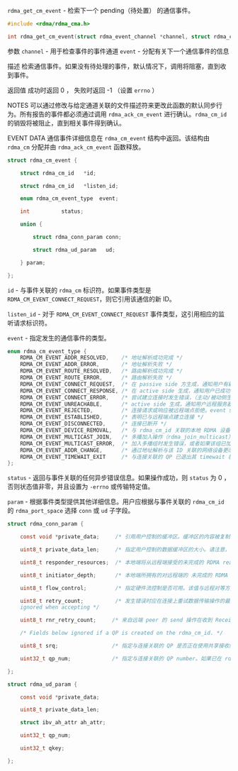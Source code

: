 `rdma_get_cm_event` - 检索下一个 pending（待处置） 的通信事件。

```c
#include <rdma/rdma_cma.h>

int rdma_get_cm_event(struct rdma_event_channel *channel, struct rdma_cm_event **event);
```

参数
`channel` - 用于检查事件的事件通道
`event` - 分配有关下一个通信事件的信息

描述
检索通信事件。如果没有待处理的事件，默认情况下，调用将阻塞，直到收到事件。

返回值
成功时返回 0 ， 失败时返回 -1 （设置 `errno` ）

NOTES
可以通过修改与给定通道关联的文件描述符来更改此函数的默认同步行为。所有报告的事件都必须通过调用 `rdma_ack_cm_event` 进行确认。`rdma_cm_id` 的销毁将被阻止，直到相关事件得到确认。

EVENT DATA
通信事件详细信息在 `rdma_cm_event` 结构中返回。该结构由 `rdma_cm` 分配并由 `rdma_ack_cm_event`  函数释放。

```c
struct rdma_cm_event {

    struct rdma_cm_id   *id;

    struct rdma_cm_id   *listen_id;

    enum rdma_cm_event_type  event;

    int          status;

    union {

        struct rdma_conn_param conn;

        struct rdma_ud_param   ud;

    } param;

};
```

`id` - 与事件关联的 `rdma_cm` 标识符。如果事件类型是 `RDMA_CM_EVENT_CONNECT_REQUEST`，则它引用该通信的新 ID。

`listen_id` - 对于 `RDMA_CM_EVENT_CONNECT_REQUEST` 事件类型，这引用相应的监听请求标识符。

`event` - 指定发生的通信事件的类型。
```c
enum rdma_cm_event_type {
    RDMA_CM_EVENT_ADDR_RESOLVED,    /* 地址解析成功完成 */
    RDMA_CM_EVENT_ADDR_ERROR,       /* 地址解析失败 */
    RDMA_CM_EVENT_ROUTE_RESOLVED,   /* 路由解析成功完成 */
    RDMA_CM_EVENT_ROUTE_ERROR,      /* 路由解析失败 */
    RDMA_CM_EVENT_CONNECT_REQUEST,  /* 在 passive side 方生成，通知用户有新的连接请求 */
    RDMA_CM_EVENT_CONNECT_RESPONSE, /* 在 active side 生成，通知用户已成功响应连接请求。仅在没有与其关联的QP的 rdma_cm_id 上生成  */
    RDMA_CM_EVENT_CONNECT_ERROR,    /* 尝试建立连接时发生错误，（主动/被动侧生成） */
    RDMA_CM_EVENT_UNREACHABLE,      /* active side 生成，通知用户远程服务器无法访问或无法响应连接请求。如果该事件是响应 InfiniBand 的 UD QP解析请求而生成的，则事件状态字段将包含 errno 或 IB CM SIDR REP 消息中携带的状态结果 */
    RDMA_CM_EVENT_REJECTED,         /* 连接请求或响应被远程端点拒绝。event status字段将包含传输特定的拒绝原因。在 InfiniBand 下，这是 IB CM REJ 消息中携带的拒绝原因 */
    RDMA_CM_EVENT_ESTABLISHED,      /* 表明已与远程端点建立连接 */
    RDMA_CM_EVENT_DISCONNECTED,     /* 连接已断开 */
    RDMA_CM_EVENT_DEVICE_REMOVAL,   /* 与 rdma_cm_id 关联的本地 RDMA 设备已被删除。收到此事件后，用户必须销毁相关的 rdma_cm_id */
    RDMA_CM_EVENT_MULTICAST_JOIN,   /* 多播加入操作（rdma_join_multicast）成功完成*/
    RDMA_CM_EVENT_MULTICAST_ERROR,  /* 加入多播组时发生错误，或者如果该组已加入，则在现有组上发生错误。指定的多播组不再可访问，如果需要，应重新加入 */
    RDMA_CM_EVENT_ADDR_CHANGE,      /* 通过地址解析与该 ID 关联的网络设备更改了其 HW 地址，如，在绑定故障转移之后。对于希望用于其 RDMA 会话的链接与网络堆栈保持一致的应用程序，此事件可以作为提示 */
    RDMA_CM_EVENT_TIMEWAIT_EXIT     /* 与连接关联的 QP 已退出其 timewait 状态，现在可以重新使用。 QP 断开连接后，它会保持在 timewait 状态，以允许正在传输的数据包退出网络。timewait 状态完成后， rdma_cm 将报告此事件 */
};
```

`status` - 返回与事件关联的任何异步错误信息。如果操作成功，则 `status` 为 0 ，否则状态值非零，并且设置为 `-errno` 或传输特定值。

`param` - 根据事件类型提供其他详细信息。用户应根据与事件关联的 `rdma_cm_id` 的 `rdma_port_space` 选择 `conn` 或 `ud` 子字段。

```c
struct rdma_conn_param {

    const void *private_data;     /* 引用用户控制的缓冲区。缓冲区的内容被复制并作为通信请求的一部分透明地传递到远程端。如果不需要 private_data ，则可以为 NULL */

    uint8_t private_data_len;     /* 指定用户控制的数据缓冲区的大小。请注意，传输到远程端的实际数据量取决于传输方式，并且可能大于请求的数据量。*/

    uint8_t responder_resources;  /* 本地端将从远程端接受的未完成的 RDMA read 和 atomic 操作的最大数量。该值必须小于或等于本地 RDMA 设备属性 max_qp_rd_atom 和远程 RDMA 设备属性 max_qp_init_rd_atom。远程端点可以在接受连接时调整该值。 */

    uint8_t initiator_depth;      /* 本地端所拥有的对远程端的 未完成的 RDMA read 和 atomic 操作的最大数量。仅适用于 RDMA_PS_TCP 。该值必须小于或等于本地 RDMA 设备属性 max_qp_init_rd_atom 和远程 RDMA 设备属性 max_qp_rd_atom。远程端点可以在接受连接时调整该值。*/

    uint8_t flow_control;         /* 指定硬件流控制是否可用。该值与远程对等方交换，不用于配置 QP。仅适用于 RDMA_PS_TCP。*/

    uint8_t retry_count;          /* 发生错误时应在连接上重试数据传输操作的最大次数。此设置控制发生 retry send, RDMA, 和 atomic 操作的次数，仅适用于 RDMA_PS_TCP。
    ignored when accepting */

    uint8_t rnr_retry_count;     /* 来自远端 peer 的 send 操作在收到 Receiver not Ready(RNR) 错误后应在连接上重试的最大次数。当 send request 在缓冲区准备好接收传入数据之前到达，会生成 RNR 错误。仅适用于 RDMA_PS_TCP */

    /* Fields below ignored if a QP is created on the rdma_cm_id. */

    uint8_t srq;                 /* 指定与连接关联的 QP 是否正在使用共享接收队列（SRQ）。如果已在 rdma_cm_id 上创建 QP ，则库会忽略此字段。仅适用于 RDMA_PS_TCP */

    uint32_t qp_num;             /* 指定与连接关联的 QP number。如果已在 rdma_cm_id 上创建 QP，则库会忽略此字段。仅适用于 RDMA_PS_TCP */

};
```

```c
struct rdma_ud_param {

    const void *private_data;

    uint8_t private_data_len;

    struct ibv_ah_attr ah_attr;

    uint32_t qp_num;

    uint32_t qkey;

};
```
